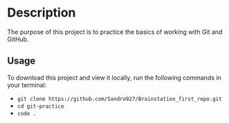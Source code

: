 # Description

The purpose of this project is to practice the basics of working with Git and GitHub.

## Usage

To download this project and view it locally, run the following commands in your terminal:

- `git clone https://github.com/Sandro927/Brainstation_first_repo.git`
- `cd git-practice`
- `code .`